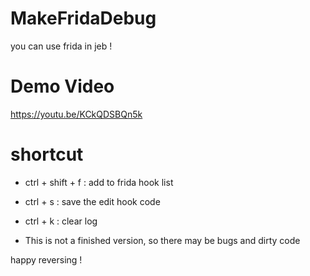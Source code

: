 # MakeFridaDebug
you can use frida in jeb !

# Demo Video 

https://youtu.be/KCkQDSBQn5k

# shortcut

* ctrl + shift + f : add to frida hook list
* ctrl + s : save the edit hook code
* ctrl + k : clear log



* This is not a finished version, so there may be bugs and dirty code

happy reversing !
